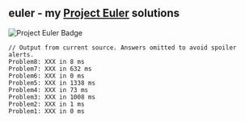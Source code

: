 ## euler - my [Project Euler][1] solutions

![Project Euler Badge](https://projecteuler.net/profile/markcerqueira.png "Project Euler Badge")

```
// Output from current source. Answers omitted to avoid spoiler alerts.
Problem8: XXX in 8 ms
Problem7: XXX in 632 ms
Problem6: XXX in 0 ms
Problem5: XXX in 1338 ms
Problem4: XXX in 73 ms
Problem3: XXX in 1008 ms
Problem2: XXX in 1 ms
Problem1: XXX in 0 ms
```

[1]: https://projecteuler.net/
